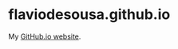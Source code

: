 flaviodesousa.github.io
=======================

My [GitHub.io website](http://flaviodesousa.github.io).
